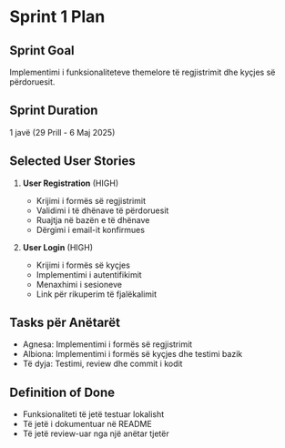 # Sprint 1 Plan

## Sprint Goal
Implementimi i funksionaliteteve themelore të regjistrimit dhe kyçjes së përdoruesit.

## Sprint Duration
1 javë (29 Prill - 6 Maj 2025)

## Selected User Stories
1. **User Registration** (HIGH)  
   - Krijimi i formës së regjistrimit  
   - Validimi i të dhënave të përdoruesit  
   - Ruajtja në bazën e të dhënave  
   - Dërgimi i email-it konfirmues

2. **User Login** (HIGH)  
   - Krijimi i formës së kyçjes  
   - Implementimi i autentifikimit  
   - Menaxhimi i sesioneve  
   - Link për rikuperim të fjalëkalimit

## Tasks për Anëtarët
- Agnesa: Implementimi i formës së regjistrimit
- Albiona: Implementimi i formës së kyçjes dhe testimi bazik
- Të dyja: Testimi, review dhe commit i kodit

## Definition of Done
- Funksionaliteti të jetë testuar lokalisht
- Të jetë i dokumentuar në README
- Të jetë review-uar nga një anëtar tjetër

